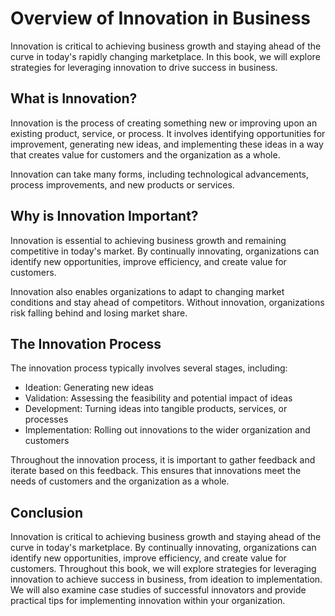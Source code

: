 Overview of Innovation in Business
================================================

Innovation is critical to achieving business growth and staying ahead of the curve in today's rapidly changing marketplace. In this book, we will explore strategies for leveraging innovation to drive success in business.

What is Innovation?
-------------------

Innovation is the process of creating something new or improving upon an existing product, service, or process. It involves identifying opportunities for improvement, generating new ideas, and implementing these ideas in a way that creates value for customers and the organization as a whole.

Innovation can take many forms, including technological advancements, process improvements, and new products or services.

Why is Innovation Important?
----------------------------

Innovation is essential to achieving business growth and remaining competitive in today's market. By continually innovating, organizations can identify new opportunities, improve efficiency, and create value for customers.

Innovation also enables organizations to adapt to changing market conditions and stay ahead of competitors. Without innovation, organizations risk falling behind and losing market share.

The Innovation Process
----------------------

The innovation process typically involves several stages, including:

* Ideation: Generating new ideas
* Validation: Assessing the feasibility and potential impact of ideas
* Development: Turning ideas into tangible products, services, or processes
* Implementation: Rolling out innovations to the wider organization and customers

Throughout the innovation process, it is important to gather feedback and iterate based on this feedback. This ensures that innovations meet the needs of customers and the organization as a whole.

Conclusion
----------

Innovation is critical to achieving business growth and staying ahead of the curve in today's marketplace. By continually innovating, organizations can identify new opportunities, improve efficiency, and create value for customers. Throughout this book, we will explore strategies for leveraging innovation to achieve success in business, from ideation to implementation. We will also examine case studies of successful innovators and provide practical tips for implementing innovation within your organization.
